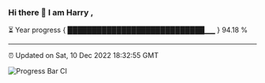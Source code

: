 ### Hi there 👋 I am Harry , 

⏳ Year progress { ████████████████████████████▁▁ } 94.18 %

---

⏰ Updated on Sat, 10 Dec 2022 18:32:55 GMT

![Progress Bar CI](https://github.com/duykhang68/duykhang68/workflows/Progress%20Bar%20CI/badge.svg)
